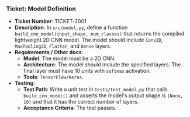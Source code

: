 ### Ticket: Model Definition

- **Ticket Number**: TICKET-2001
- **Description**: In `src/model.py`, define a function `build_cnn_model(input_shape, num_classes)` that returns the compiled lightweight 2D CNN model. The model should include `Conv2D`, `MaxPooling2D`, `Flatten`, and `Dense` layers.
- **Requirements / Other docs**:
  - **Model**: The model must be a 2D CNN.
  - **Architecture**: The model should include the specified layers. The final layer must have 10 units with `softmax` activation.
  - **Tools**: `TensorFlow/Keras`.
- **Testing**:
  - **Test Path**: Write a unit test in `tests/test_model.py` that calls `build_cnn_model()` and asserts the model's output shape is `(None, 10)` and that it has the correct number of layers.
  - **Acceptance Criteria**: The test passes. 
